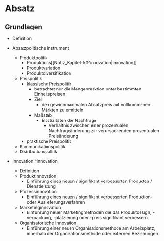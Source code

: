# Absatz 

## Grundlagen 
- Definition 
- Absatzpolitische Instrument 
	- Produktpolitik 
		- Produktions[[Notiz_Kapitel-5#^innovation|innovation]] 
		- Produktvariation 
		- Produktdiversifikation 
	- Preispolitik 
		- klassische Preispolitik 
			- betrachtet nur die Mengenreaktion unter bestimmten Einheitspreisen 
			- Ziel 
				- den gewinnmaximalen Absatzpreis auf vollkommenen Märkten zu ermitteln 
			- Maßstab 
				- Elastizitäten der Nachfrage 
					- Verhältnis zwischen einer prozentualen Nachfrageänderung zur verursachenden prozentualen Preisänderung 
		- praktische Preispolitik 
	- Kommunikationspolitik 
	- Distributionspolitik 

- Innovation ^innovation
	- Definition 
	- Produktinnovation 
		- Einführung eines neuen / signifikant verbesserten Produktes / Dienstleistung 
	- Prozessinnovation 
		- Einführung eines neuen / signifikant verbesserten Produktion- oder Auslieferungsverfahren 
	- Marketinginnovation 
		- Einführung neuer Marketingmethoden die das Produktdesign, -verpackung, -platzierung oder -preis signifikant verbessern 
	- Organisatorische Innovation 
		- Einführung einer neuen Organisationsmethode am Arbeitsplatz, innerhalb der Organisationsmethode oder externen Beziehungen 
